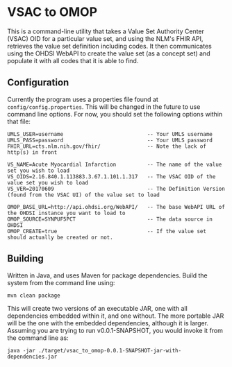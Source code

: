 # VSAC to OMOP

This is a command-line utility that takes a Value Set Authority Center (VSAC) OID for a particular value set, and using the NLM's FHIR API, retrieves the value set definition including codes.  It then communicates using the OHDSI WebAPI to create the value set (as a concept set) and populate it with all codes that it is able to find.

## Configuration

Currently the program uses a properties file found at `config/config.properties`.  This will be changed in the future to use command line options.  For now, you should set the following options within that file:

```
UMLS_USER=username                           -- Your UMLS username
UMLS_PASS=password                           -- Your UMLS password
FHIR_URL=cts.nlm.nih.gov/fhir/               -- Note the lack of http(s) in front

VS_NAME=Acute Myocardial Infarction          -- The name of the value set you wish to load
VS_OIDS=2.16.840.1.113883.3.67.1.101.1.317   -- The VSAC OID of the value set you wish to load
VS_VER=20170609                              -- The Definition Version (found from the VSAC UI) of the value set to load 

OMOP_BASE_URL=http://api.ohdsi.org/WebAPI/   -- The base WebAPI URL of the OHDSI instance you want to load to
OMOP_SOURCE=SYNPUF5PCT                       -- The data source in OHDSI
OMOP_CREATE=true                             -- If the value set should actually be created or not.
```

## Building
Written in Java, and uses Maven for package dependencies.  Build the system from the command line using:

`mvn clean package`

This will create two versions of an executable JAR, one with all dependencies embedded within it, and one without.  The more portable JAR will be the one with the embedded dependencies, although it is larger.  Assuming you are trying to run v0.0.1-SNAPSHOT, you would invoke it from the command line as:

`java -jar ./target/vsac_to_omop-0.0.1-SNAPSHOT-jar-with-dependencies.jar`

